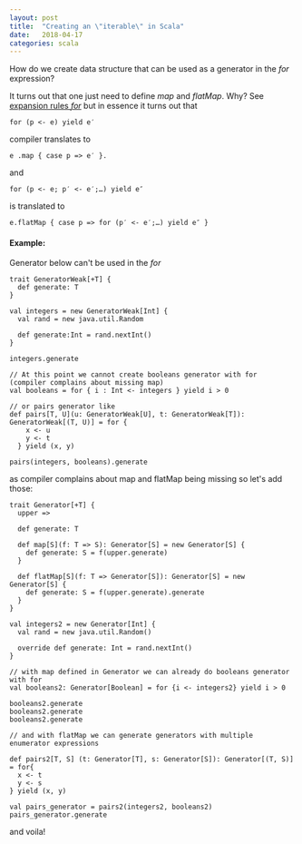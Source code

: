 ```yaml
---
layout: post
title:  "Creating an \"iterable\" in Scala"
date:   2018-04-17
categories: scala
---
```

How do we create data structure that can be used as a generator in the *for* expression?

It turns out that one just need to define *map* and *flatMap*. Why? See
[expansion rules *for*](https://www.scala-lang.org/files/archive/spec/2.11/06-expressions.html#for-comprehensions-and-for-loops)
but in essence it turns out that

    for (p <- e) yield e′

compiler translates to

    e .map { case p => e′ }.

and

    for (p <- e; p′ <- e′;…) yield e″

is translated to

    e.flatMap { case p => for (p′ <- e′;…) yield e″ }


#### Example:

Generator below can't be used in the *for*

```
trait GeneratorWeak[+T] {
  def generate: T
}

val integers = new GeneratorWeak[Int] {
  val rand = new java.util.Random

  def generate:Int = rand.nextInt()
}

integers.generate

// At this point we cannot create booleans generator with for (compiler complains about missing map)
val booleans = for { i : Int <- integers } yield i > 0

// or pairs generator like
def pairs[T, U](u: GeneratorWeak[U], t: GeneratorWeak[T]): GeneratorWeak[(T, U)] = for {
    x <- u
    y <- t
  } yield (x, y)

pairs(integers, booleans).generate

```

as compiler complains about map and flatMap being missing so let's add those:
```
trait Generator[+T] {
  upper =>

  def generate: T

  def map[S](f: T => S): Generator[S] = new Generator[S] {
    def generate: S = f(upper.generate)
  }

  def flatMap[S](f: T => Generator[S]): Generator[S] = new Generator[S] {
    def generate: S = f(upper.generate).generate
  }
}

val integers2 = new Generator[Int] {
  val rand = new java.util.Random()

  override def generate: Int = rand.nextInt()
}

// with map defined in Generator we can already do booleans generator with for
val booleans2: Generator[Boolean] = for {i <- integers2} yield i > 0

booleans2.generate
booleans2.generate
booleans2.generate

// and with flatMap we can generate generators with multiple enumerator expressions

def pairs2[T, S] (t: Generator[T], s: Generator[S]): Generator[(T, S)] = for{
  x <- t
  y <- s
} yield (x, y)

val pairs_generator = pairs2(integers2, booleans2)
pairs_generator.generate
```

and voila!
